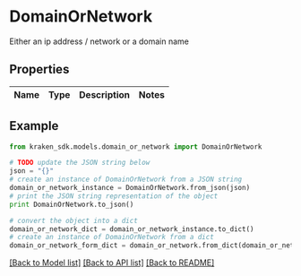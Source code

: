# DomainOrNetwork

Either an ip address / network or a domain name

## Properties
Name | Type | Description | Notes
------------ | ------------- | ------------- | -------------

## Example

```python
from kraken_sdk.models.domain_or_network import DomainOrNetwork

# TODO update the JSON string below
json = "{}"
# create an instance of DomainOrNetwork from a JSON string
domain_or_network_instance = DomainOrNetwork.from_json(json)
# print the JSON string representation of the object
print DomainOrNetwork.to_json()

# convert the object into a dict
domain_or_network_dict = domain_or_network_instance.to_dict()
# create an instance of DomainOrNetwork from a dict
domain_or_network_form_dict = domain_or_network.from_dict(domain_or_network_dict)
```
[[Back to Model list]](../README.md#documentation-for-models) [[Back to API list]](../README.md#documentation-for-api-endpoints) [[Back to README]](../README.md)


